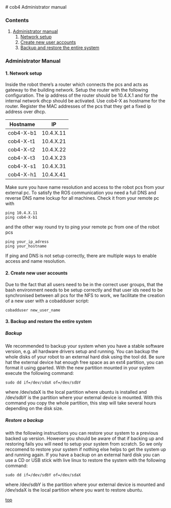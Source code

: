 <a id="top"/> 
# cob4 Administrator manual

### Contents
1. <a href="#Administrator-Manual">Administrator manual</a>
     1. <a href="#Network">Network setup</a>
     2. <a href="#New-Users">Create new user accounts</a>
     3. <a href="#Backup-Restore">Backup and restore the entire system</a>


### Administrator Manual <a id="Administrator-Manual"/>

#### 1. Network setup <a id="Network"/>

Inside the robot there’s a router which connects the pcs and acts as gateway to the building network. Setup the router with the following configuration.
The ip address of the router should be 10.4.X.1 and for the internal network dhcp should be activated. Use cob4-X as hostname for the router. Register the
MAC addresses of the pcs that they get a fixed ip address over dhcp. 

| Hostname      | IP            |
| ------------- |:-------------:|
| cob4-X-b1     | 10.4.X.11     |
| cob4-X-t1     | 10.4.X.21     |
| cob4-X-t2     | 10.4.X.22     |
| cob4-X-t3     | 10.4.X.23     |
| cob4-X-s1     | 10.4.X.31     |
| cob4-X-h1     | 10.4.X.41     |

Make sure you have name resolution and access to the robot pcs from your external pc. To satisfy the ROS communication you need a full DNS and reverse DNS name lockup for all machines. Check it from your remote pc with
```
ping 10.4.X.11
ping cob4-X-b1
```
and the other way round try to ping your remote pc from one of the robot pcs
```
ping your_ip_adress
ping your_hostname
```
If ping and DNS is not setup correctly, there are multiple ways to enable access and name resolution.

#### 2. Create new user accounts <a id="New-Users"/>

Due to the fact that all users need to be in the correct user groups, that the bash environment needs to be setup correctly and that user ids need to be synchronised between all pcs for the NFS to work, we facilitate the creation of a new user with a cobadduser script:
```
cobadduser new_user_name
```

#### 3. Backup and restore the entire system <a id="Backup-Restore"/>

##### Backup

We recommended to backup your system when you have a stable software version, e.g. all hardware drivers setup and running. You can backup the whole disks of your robot to an external hard disk using the tool dd.
Be sure hat the external device hat enough free space as an ext4 partition, you can format it using gparted. With the new partition mounted in your system execute the following command:
```
sudo dd if=/dev/sdaX of=/dev/sdbY
```
where /dev/sdaX is the local partition where ubuntu is installed and /dev/sdbY is the partition where your external device is mounted. With this command you copy the whole partition, this step will take several hours depending on the disk size.

##### Restore a backup

with the following instructions you can restore your system to a previous backed up version. However you should be aware of that if backing up and restoring fails you will need to setup your system from scratch. So we only reccomend to restore your system if nothing else helps to get the system up and running again.
If you have a backup on an external hard disk you can use a CD or USB stick with live linux to restore the system with the following command:
```
sudo dd if=/dev/sdbY of=/dev/sdaX
```
where /dev/sdbY is the partition where your external device is mounted and /dev/sdaX is the local partition where you want to restore ubuntu.

<a href="#top">top</a>
